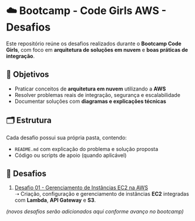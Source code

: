 # ☁️ Bootcamp - Code Girls AWS - Desafios 

Este repositório reúne os desafios realizados durante o **Bootcamp Code Girls**, com foco em **arquitetura de soluções em nuvem** e **boas práticas de integração**.  

## 🎯 Objetivos
- Praticar conceitos de **arquitetura em nuvem** utilizando a **AWS**  
- Resolver problemas reais de integração, segurança e escalabilidade  
- Documentar soluções com **diagramas e explicações técnicas**  

## 🗂 Estrutura
Cada desafio possui sua própria pasta, contendo:
- `README.md` com explicação do problema e solução proposta  
- Código ou scripts de apoio (quando aplicável)  

## 📑 Desafios

1. [Desafio 01 - Gerenciamento de Instâncias EC2 na AWS](./desafios/desafio01/README.md)  
   ➝ Criação, configuração e gerenciamento de instâncias **EC2** integradas com **Lambda**, **API Gateway** e **S3**.  
   
*(novos desafios serão adicionados aqui conforme avanço no bootcamp)*